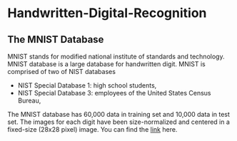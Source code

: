 # Handwritten-Digital-Recognition

## The MNIST Database

MNIST stands for modified national institute of standards and technology. MNIST database is a large database for handwritten digit. MNIST is comprised of two of NIST databases

- NIST Special Database 1: high school students,
- NIST Special Database 3: employees of the United States Census Bureau,

The MNIST database has 60,000 data in training set and 10,000 data in test set. The images for each digit have been size-normalized and centered in a fixed-size (28x28 pixel) image. You can find the [link](yann.lecun.com/exdb/mnist) here.
